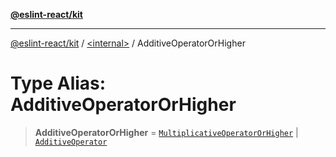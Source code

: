[**@eslint-react/kit**](../../README.md)

***

[@eslint-react/kit](../../README.md) / [\<internal\>](../README.md) / AdditiveOperatorOrHigher

# Type Alias: AdditiveOperatorOrHigher

> **AdditiveOperatorOrHigher** = [`MultiplicativeOperatorOrHigher`](MultiplicativeOperatorOrHigher.md) \| [`AdditiveOperator`](AdditiveOperator.md)
